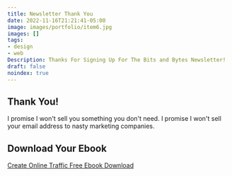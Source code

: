 ```yaml
---
title: Newsletter Thank You 
date: 2022-11-16T21:21:41-05:00
image: images/portfolio/item6.jpg
images: []
tags:
- design
- web
Description: Thanks For Signing Up For The Bits and Bytes Newsletter!  
draft: false
noindex: true
---
```


## Thank You!  

I promise I won't sell you something you don't need.  I promise I won't sell your email address to nasty marketing companies.

## Download Your Ebook

[Create Online Traffic Free Ebook Download](/ebook/create-online-traffic.pdf "Grow Your Business Organically")

